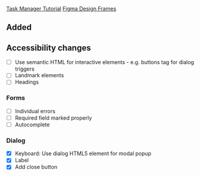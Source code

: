 [Task Manager Tutorial](https://www.youtube.com/watch?v=Lp7pM2qURSA)
[Figma Design Frames](https://www.figma.com/file/caeFhJVCWW2GC7BT9z71yT/Untitled?type=design&node-id=1%3A2&mode=dev)

## Added


## Accessibility changes
- [ ] Use semantic HTML for interactive elements - e.g. buttons tag for dialog triggers
- [ ] Landmark elements
- [ ] Headings

### Forms
- [ ] Individual errors
- [ ] Required field marked properly
- [ ] Autocomplete

### Dialog
- [x] Keyboard: Use dialog HTML5 element for modal popup
- [x] Label
- [x] Add close button 
